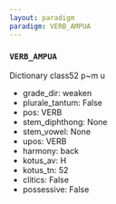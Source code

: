 ```yaml
---
layout: paradigm
paradigm: VERB_AMPUA
---
```

### ` VERB_AMPUA `

Dictionary class52 p~m u
* grade_dir: weaken
* plurale_tantum: False
* pos: VERB
* stem_diphthong: None
* stem_vowel: None
* upos: VERB
* harmony: back
* kotus_av: H
* kotus_tn: 52
* clitics: False
* possessive: False
